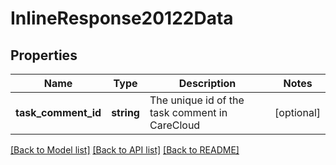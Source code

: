 # InlineResponse20122Data

## Properties
Name | Type | Description | Notes
------------ | ------------- | ------------- | -------------
**task_comment_id** | **string** | The unique id of the task comment in CareCloud | [optional] 

[[Back to Model list]](../../README.md#documentation-for-models) [[Back to API list]](../../README.md#documentation-for-api-endpoints) [[Back to README]](../../README.md)

